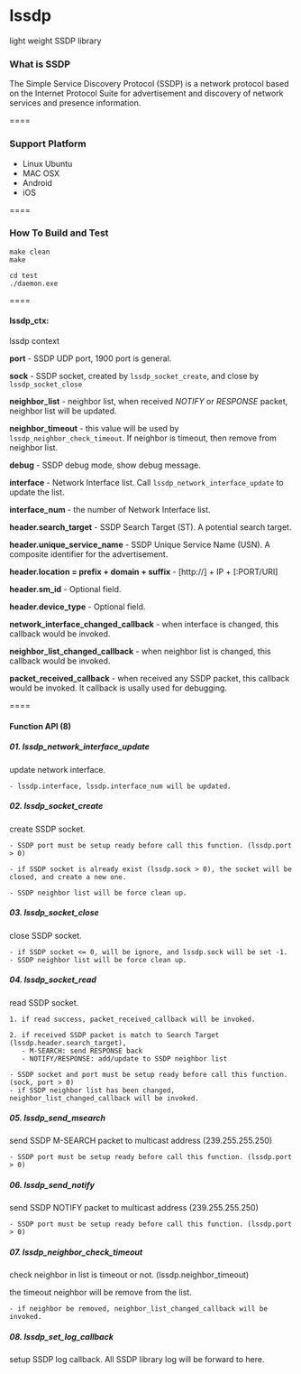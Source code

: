 # lssdp
light weight SSDP library

### What is SSDP

The Simple Service Discovery Protocol (SSDP) is a network protocol based on the Internet Protocol Suite for advertisement and discovery of network services and presence information.

====

### Support Platform

* Linux Ubuntu
* MAC OSX
* Android
* iOS

====

### How To Build and Test

```
make clean
make

cd test
./daemon.exe
```

====

#### lssdp_ctx:

lssdp context

**port** - SSDP UDP port, 1900 port is general.

**sock** - SSDP socket, created by `lssdp_socket_create`, and close by `lssdp_socket_close`

**neighbor_list** - neighbor list, when received *NOTIFY* or *RESPONSE* packet, neighbor list will be updated.

**neighbor_timeout** - this value will be used by `lssdp_neighbor_check_timeout`. If neighbor is timeout, then remove from neighbor list.

**debug** - SSDP debug mode, show debug message.

**interface** - Network Interface list. Call `lssdp_network_interface_update` to update the list.

**interface_num** - the number of Network Interface list.

**header.search_target** - SSDP Search Target (ST). A potential search target.

**header.unique_service_name** - SSDP Unique Service Name (USN). A composite identifier for the advertisement.

**header.location = prefix + domain + suffix** - [http://] + IP + [:PORT/URI]

**header.sm_id** - Optional field.

**header.device_type** - Optional field.

**network_interface_changed_callback** - when interface is changed, this callback would be invoked.

**neighbor_list_changed_callback** - when neighbor list is changed, this callback would be invoked.

**packet_received_callback** - when received any SSDP packet, this callback would be invoked. It callback is usally used for debugging.

====

#### Function API (8)

##### 01. lssdp_network_interface_update

update network interface.

```
- lssdp.interface, lssdp.interface_num will be updated.
```


##### 02. lssdp_socket_create

create SSDP socket.

```
- SSDP port must be setup ready before call this function. (lssdp.port > 0)

- if SSDP socket is already exist (lssdp.sock > 0), the socket will be closed, and create a new one.

- SSDP neighbor list will be force clean up.
```

##### 03. lssdp_socket_close

close SSDP socket.

```
- if SSDP socket <= 0, will be ignore, and lssdp.sock will be set -1.
- SSDP neighbor list will be force clean up.
```

##### 04. lssdp_socket_read

read SSDP socket.

```
1. if read success, packet_received_callback will be invoked.

2. if received SSDP packet is match to Search Target (lssdp.header.search_target),
   - M-SEARCH: send RESPONSE back
   - NOTIFY/RESPONSE: add/update to SSDP neighbor list
```

```
- SSDP socket and port must be setup ready before call this function. (sock, port > 0)
- if SSDP neighbor list has been changed, neighbor_list_changed_callback will be invoked.
```

##### 05. lssdp_send_msearch

send SSDP M-SEARCH packet to multicast address (239.255.255.250)

```
- SSDP port must be setup ready before call this function. (lssdp.port > 0)
```

##### 06. lssdp_send_notify

send SSDP NOTIFY packet to multicast address (239.255.255.250)

```
- SSDP port must be setup ready before call this function. (lssdp.port > 0)
```

##### 07. lssdp_neighbor_check_timeout

check neighbor in list is timeout or not. (lssdp.neighbor_timeout)

the timeout neighbor will be remove from the list.

```
- if neighbor be removed, neighbor_list_changed_callback will be invoked.
```

##### 08. lssdp_set_log_callback

setup SSDP log callback. All SSDP library log will be forward to here.
